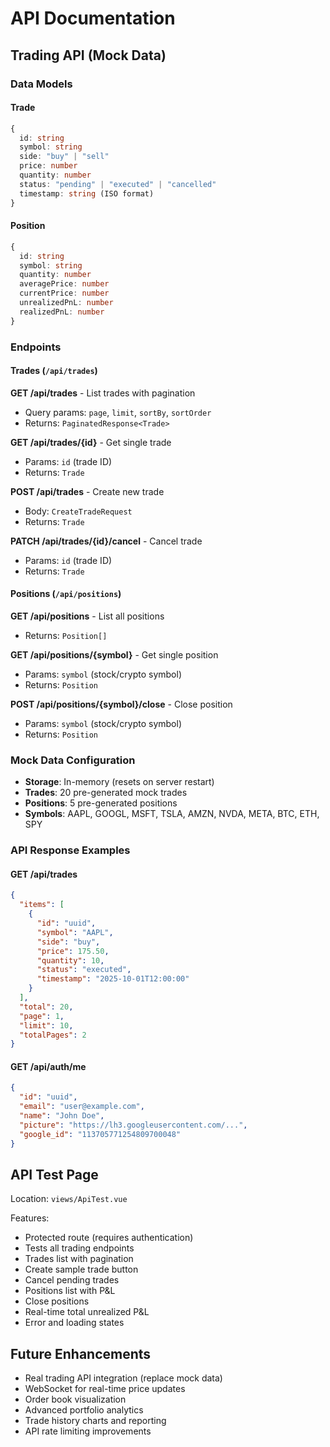 # API Documentation

## Trading API (Mock Data)

### Data Models

#### Trade
```typescript
{
  id: string
  symbol: string
  side: "buy" | "sell"
  price: number
  quantity: number
  status: "pending" | "executed" | "cancelled"
  timestamp: string (ISO format)
}
```

#### Position
```typescript
{
  id: string
  symbol: string
  quantity: number
  averagePrice: number
  currentPrice: number
  unrealizedPnL: number
  realizedPnL: number
}
```

### Endpoints

#### Trades (`/api/trades`)

**GET /api/trades** - List trades with pagination
- Query params: `page`, `limit`, `sortBy`, `sortOrder`
- Returns: `PaginatedResponse<Trade>`

**GET /api/trades/{id}** - Get single trade
- Params: `id` (trade ID)
- Returns: `Trade`

**POST /api/trades** - Create new trade
- Body: `CreateTradeRequest`
- Returns: `Trade`

**PATCH /api/trades/{id}/cancel** - Cancel trade
- Params: `id` (trade ID)
- Returns: `Trade`

#### Positions (`/api/positions`)

**GET /api/positions** - List all positions
- Returns: `Position[]`

**GET /api/positions/{symbol}** - Get single position
- Params: `symbol` (stock/crypto symbol)
- Returns: `Position`

**POST /api/positions/{symbol}/close** - Close position
- Params: `symbol` (stock/crypto symbol)
- Returns: `Position`

### Mock Data Configuration

- **Storage**: In-memory (resets on server restart)
- **Trades**: 20 pre-generated mock trades
- **Positions**: 5 pre-generated positions
- **Symbols**: AAPL, GOOGL, MSFT, TSLA, AMZN, NVDA, META, BTC, ETH, SPY

### API Response Examples

#### GET /api/trades
```json
{
  "items": [
    {
      "id": "uuid",
      "symbol": "AAPL",
      "side": "buy",
      "price": 175.50,
      "quantity": 10,
      "status": "executed",
      "timestamp": "2025-10-01T12:00:00"
    }
  ],
  "total": 20,
  "page": 1,
  "limit": 10,
  "totalPages": 2
}
```

#### GET /api/auth/me
```json
{
  "id": "uuid",
  "email": "user@example.com",
  "name": "John Doe",
  "picture": "https://lh3.googleusercontent.com/...",
  "google_id": "113705771254809700048"
}
```

## API Test Page

Location: `views/ApiTest.vue`

Features:
- Protected route (requires authentication)
- Tests all trading endpoints
- Trades list with pagination
- Create sample trade button
- Cancel pending trades
- Positions list with P&L
- Close positions
- Real-time total unrealized P&L
- Error and loading states

## Future Enhancements

- Real trading API integration (replace mock data)
- WebSocket for real-time price updates
- Order book visualization
- Advanced portfolio analytics
- Trade history charts and reporting
- API rate limiting improvements

